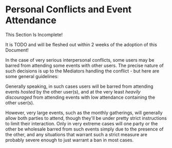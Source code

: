 # Personal Conflicts and Event Attendance

<div class="warning">
This Section Is Incomplete! 

It is TODO and will be fleshed out within 2 weeks of the adoption of this Document!
</div>

In the case of very serious interpersonal conflicts, some users may be barred from attending some events with other users. The precise nature of such decisions is up to the Mediators handling the conflict - but here are some general guidelines:

Generally speaking, in such cases users will be barred from attending events *hosted* by the other user(s), and at the very least *heavily discouraged* from attending events with low attendance containing the other user(s).

However, very large events, such as the monthly gatherings, will generally allow both parties to attend, though they'll be under pretty strict instructions to limit their interaction. Only in very extreme cases will one party or the other be wholesale barred from such events simply due to the presence of the other, and any situations that warrant such a strict measure are probably severe enough to just warrant a ban in most cases.
